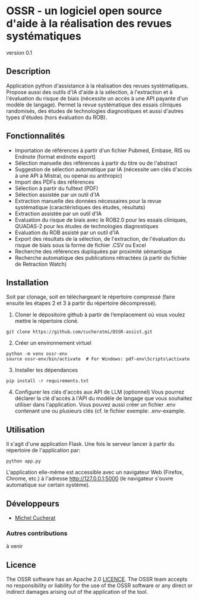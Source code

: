 # OSSR - un logiciel open source d'aide à la réalisation des revues systématiques

version 0.1


## Description
Application python d'assistance à la réalisation des revues systématiques. Propose aussi des outils d'IA d'aide 
à la sélection, à l'extraction et à l'évaluation du risque de biais (nécessite un accès à une API payante 
d'un modèle de langage).
Permet la revue systématique des essais cliniques randomisés, des études de technologies diagnostiques 
et aussi d'autres types d'études (hors évaluation du ROB).



## Fonctionnalités
- Importation de références à partir d'un fichier Pubmed, Embase, RIS ou Endnote (format endnote export) 
- Sélection manuelle des références à partir du titre ou de l'abstract
- Suggestion de sélection automatique par IA (nécessite uen clés d'accès à une API à Mistral, ou openai ou anthropic)
- Import des PDFs des références
- Sélection à partir du fulltext (PDF)
- Sélection assistée par un outil d'IA 
- Extraction manuelle des données nécessaires pour la revue systématique (caractéristiques des études, résultats)
- Extraction assistée par un outil d'IA 
- Evaluation du risque de biais avec le ROB2.0 pour les essais cliniques, QUADAS-2 pour les études de technologies diagnostiques
- Evaluation du ROB assisté par un outil d'IA
- Export des résultats de la sélection, de l'extraction, de l'évaluation du risque de biais sous la forme de fichier .CSV ou Excel
- Recherche des références dupliquées par proximité sémantique
- Recherche automatique des publications rétractées (à partir du fichier de Retraction Watch)



## Installation

Soit par clonage, soit en téléchargeant le répertoire compressé (faire ensuite les étapes 2 et 3 à partir 
du répertoire décompressé).   

1) Cloner le dépositoire github
à partir de l’emplacement où vous voulez mettre le répertoire cloné.
```
git clone https://github.com/cucheratmi/OSSR-assist.git
```

2) Créer un environnement virtuel
```
python -m venv ossr-env
source ossr-env/bin/activate  # For Windows: pdf-env\Scripts\activate 
```

3) Installer les dépendances
```
pip install -r requirements.txt
```

4) Configurer les clés d'accès aux API de LLM (optionnel)
Vous pourrez déclarer la clé d'accès à l'API du modèle de langage que vous souhaitez utiliser dans l'application. 
Vous pouvez aussi créer un fichier .env contenant une ou plusieurs clés (cf. le fichier exemple: .env-example.

## Utilisation
Il s'agit d'une application Flask. Une fois le serveur lancer à partir du répertoire de l'application par:

``
python app.py
``

L'application elle-même est accessible avec un navigateur Web (Firefox, Chrome, etc.) à l'adresse http://127.0.0.1:5000
(le navigateur s'ouvre automatique sur certain système).

## Développeurs

- [Michel Cucherat](https://github.com/cucheratmi) 

### Autres contributions 

à venir

## Licence
The OSSR software has an Apache 2.0 [LICENCE](LICENSE). The OSSR team
accepts no responsibility or liability for the use of the OSSR software or any
direct or indirect damages arising out of the application of the tool.


